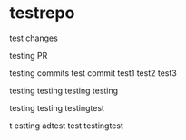 # testrepo

test changes

testing PR

testing commits
test commit
test1
test2
test3

testing
testing
testing
testing

testing
testing
testingtest

t
estting
adtest
test
testingtest

